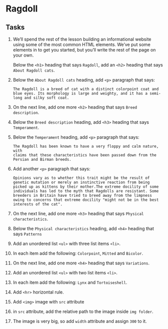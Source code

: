 # Ragdoll

## Tasks

1.  We’ll spend the rest of the lesson building an informational website using some of the most common HTML elements. We’ve put some elements in to get you started, but you’ll write the rest of the page on your own.

    Below the `<h1>` heading that says `Ragdoll`, add an `<h2>` heading that says `About Ragdoll cats`.

2.  Below the `About Ragdoll cats` heading, add `<p>` paragraph that says:

        The Ragdoll is a breed of cat with a distinct colorpoint coat and blue eyes. Its morphology is large and weighty, and it has a semi-long and silky soft coat.

3.  On the next line, add one more `<h2>` heading that says `Breed description`.

4.  Below the `Breed description` heading, add `<h3>` heading that says `Temperament`.
5.  Below the `Temperament` heading, add `<p>` paragraph that says:

        The Ragdoll has been known to have a very floppy and calm nature, with
        claims that these characteristics have been passed down from the Persian and Birman breeds.

6.  Add another `<p>` paragraph that says:

        Opinions vary as to whether this trait might be the result of genetic mutation or merely an instinctive reaction from being picked up as kittens by their mother.The extreme docility of some individuals has led to the myth that Ragdolls are resistant. Some breeders in Britain have tried to breed away from the limpness owing to concerns that extreme docility "might not be in the best interests of the cat".

7.  On the next line, add one more `<h3>` heading that says `Physical characteristics`.

8.  Below the `Physical characteristics` heading, add `<h4>` heading that says `Patterns`

9.  Add an unordered list `<ul>` with three list items `<li>`.

10. In each item add the following: `Colorpoint`, `Mitted` and `Bicolor`.

11. On the next line, add one more `<h4>` heading that says `Variations`.

12. Add an unordered list `<ul>` with two list items `<li>`.

13. In each item add the following: `Lynx` and `Tortoiseshell`.

14. Add `<hr>` horizontal rule.

15. Add `<img>` image with `src` attribute

16. in `src` attribute, add the relative path to the image inside `img folder`.

17. The image is very big, so add `width` attribute and assign `300` to it.
